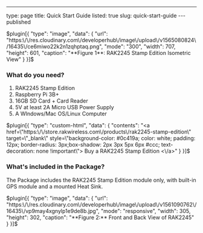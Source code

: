 ---
type: page
title: Quick Start Guide
listed: true
slug: quick-start-guide
---published

$plugin[{
    "type": "image",
    "data": {
        "url": "https:\/\/res.cloudinary.com\/developerhub\/image\/upload\/v1565080824\/16435\/ce6miwo22k2n1zqhptaq.png",
        "mode": "300",
        "width": 707,
        "height": 601,
        "caption": "**Figure 1**: RAK2245 Stamp Edition Isometric View"
    }
}]$

### What do you need?

1. RAK2245 Stamp Edition
2. Raspberry Pi 3B+
3. 16GB SD Card + Card Reader
4. 5V at least 2A Micro USB Power Supply
5. A WIndows/Mac OS/Linux Computer

$plugin[{
    "type": "custom-html",
    "data": {
        "contents": "<a href=\"https:\/\/store.rakwireless.com\/products\/rak2245-stamp-edition\" target=\"_blank\" style=\"background-color: #0c419a; color: white; padding: 12px; border-radius: 3px;box-shadow: 2px 3px 5px 6px #ccc; text-decoration: none !important\"> Buy a RAK2245 Stamp Edition <\/a>"
    }
}]$

### What's included in the Package?

The Package includes the RAK2245 Stamp Edition module only, with built-in GPS module and a mounted Heat Sink.

$plugin[{
    "type": "image",
    "data": {
        "url": "https:\/\/res.cloudinary.com\/developerhub\/image\/upload\/v1561090762\/16435\/vp9may4xgnylp1e9de8b.jpg",
        "mode": "responsive",
        "width": 305,
        "height": 302,
        "caption": "**Figure 2:** Front and Back View of RAK2245"
    }
}]$

